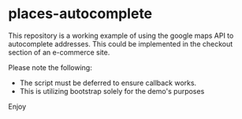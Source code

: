 # places-autocomplete

This repository is a working example of using the google maps API to autocomplete addresses. This could be implemented in the checkout section of an e-commerce site.

Please note the following:

* The script must be deferred to ensure callback works.
* This is utilizing bootstrap solely for the demo's purposes

Enjoy

